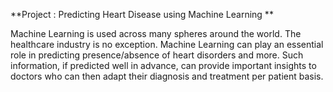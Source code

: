 **Project : Predicting Heart Disease using Machine Learning **


Machine Learning is used across many spheres around the world. The healthcare industry is no exception. Machine Learning can play an essential role in predicting presence/absence of heart disorders and more. Such information, if predicted well in advance, can provide important insights to doctors who can then adapt their diagnosis and treatment per patient basis.
